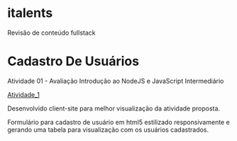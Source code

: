 # italents
Revisão de conteúdo fullstack
# Cadastro De Usuários
Atividade 01 - Avaliação Introdução ao NodeJS e JavaScript Intermediário

[Atividade_1](https://github.com/edfragoso/italents/tree/tarefa_1)

<p>Desenvolvido client-site para melhor visualização da atividade proposta.</p>
<p>Formulário para cadastro de usuário em html5 estilizado responsivamente e gerando uma tabela para visualização com os usuários cadastrados.</p>  

